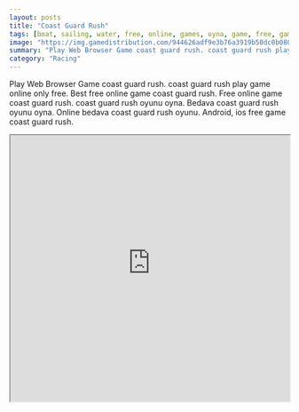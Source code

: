 ```yaml
---
layout: posts
title: "Coast Guard Rush"
tags: [boat, sailing, water, free, online, games, oyna, game, free, games, play, play, games]
image: "https://img.gamedistribution.com/944626adf9e3b76a3919b50dc0b080a4.jpg"
summary: "Play Web Browser Game coast guard rush. coast guard rush play game online only free. Best free online game coast guard rush. Free online game coast guard rush. coast guard rush oyunu oyna. Bedava coast guard rush oyunu oyna. Online bedava coast guard rush oyunu. Android, ios free game coast guard rush."
category: "Racing"
---
```


Play Web Browser Game coast guard rush. coast guard rush play game online only free. Best free online game coast guard rush. Free online game coast guard rush. coast guard rush oyunu oyna. Bedava coast guard rush oyunu oyna. Online bedava coast guard rush oyunu. Android, ios free game coast guard rush.

<iframe width="100%" height="480px;" src="https://flash.gamedistribution.com?game=944626adf9e3b76a3919b50dc0b080a4"></iframe>